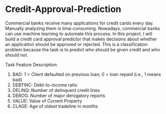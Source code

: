 # Credit-Approval-Prediction
Commercial banks receive many applications for credit cards every day. Manually analyzing them is time-consuming. 
Nowadays, commercial banks can use machine learning to automate this process. In this project, I will build a credit card 
approval predictor that makes decisions about whether an application should be approved or rejected. This is a classification
problem because the task is to predict who should be given credit and who should not. 

Task Feature Description:
1.	BAD: 1 = Client defaulted on previous loan; 0 = loan repaid (i.e., 1 means bad)
2.	DEBTINC: Debt-to-income ratio
3.	DELINQ: Number of delinquent credit lines
4.	DEROG: Number of major derogatory reports
5.	VALUE: Value of Current Property
6.	CLAGE: Age of oldest tradeline in months
